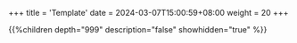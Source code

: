 +++
title = 'Template'
date = 2024-03-07T15:00:59+08:00
weight = 20
+++


{{%children depth="999" description="false" showhidden="true" %}}